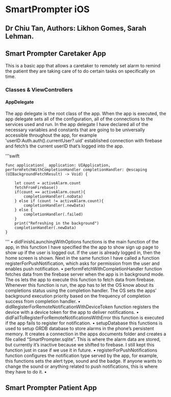 # SmartPrompter iOS 
## Dr Chiu Tan, Authors: Likhon Gomes, Sarah Lehman.

## Smart Prompter Caretaker App
This is a basic app that allows a caretaker to remotely set alarm to remind the patient they are taking care of to do certain tasks on specifically on time.

### Classes & ViewControllers

#### AppDelegate
The app delegate is the root class of the app. When the app is executed, the app delegate sets all of the configuration, all of the connections to the services used and run. In the app delegate I have declared all of the necessary variables and constants that are going to be universally accessible throughout the app, for example 'userID:Auth.auth().currentUser?.uid' established connection with firebase and fetch’s the current userID that’s logged into the app.

'''swift

    func application(_ application: UIApplication, performFetchWithCompletionHandler completionHandler: @escaping (UIBackgroundFetchResult) -> Void) {

        let count = activeAlarm.count
        fetchFromFirebase()
        if(count == activeAlarm.count){
            completionHandler(.noData)
        } else if (count != activeAlarm.count){
            completionHandler(.newData)
        } else {
            completionHandler(.failed)
        }
        print("Refreshing in the background")
        completionHandler(.newData)
    }
    
'''
•	didFinishLaunchingWithOptions functions is the main function of the app, in this function I have specified the the app to show sign up page to show up if the user is logged out. If the user is already logged in, then the home screen is shown. Next in the same function I have called a function registerForPushNotification, which asks for permission from the user and enables push notification.
•	performFetchWithCompletionHandler function fetches data from the firebase server when the app is in background mode. The os lets the app to execute this function to fetch data from firebase. Whenever this function is run, the app has to let the OS know about its completions status using the completion handler. The OS sets the apps’ background execution priority based on the frequency of completion success from completion handler.
•	didRegisterForRemoteNotificationWithDeviceToken function registers the device with a device token for the app to deliver notifications.
•	didFailToRegisterForRemoteNotificationsWithError this function is executed if the app fails to register for notification.
•	setupDatabase this functions is used to setup GRDB database to store alarms in the phone’s persistent memory. It creates a connection in the apps documents folder and creates a file called “SmartPrompter.sqlite”. This is where the alarm data are stored, but currently it’s inactive because we shifted to firebase. I still kept this function just in case if we use it in future.
•	registerForPushNotifications function configures the notification type served by the app, for example, this functions sets the alert type, sound and the badge. If anyone wants to change the sound or anything related to push notifications, this is where they have to do it.
•	


## Smart Prompter Patient App

